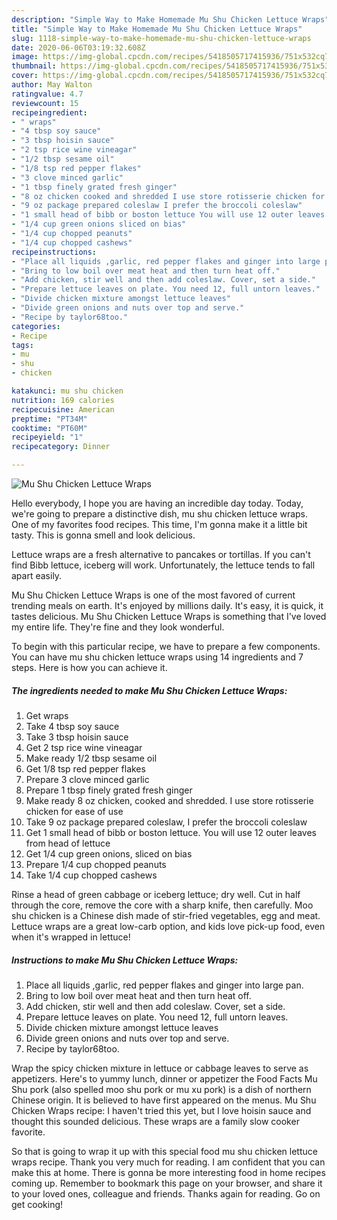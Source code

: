```yaml
---
description: "Simple Way to Make Homemade Mu Shu Chicken Lettuce Wraps"
title: "Simple Way to Make Homemade Mu Shu Chicken Lettuce Wraps"
slug: 1118-simple-way-to-make-homemade-mu-shu-chicken-lettuce-wraps
date: 2020-06-06T03:19:32.608Z
image: https://img-global.cpcdn.com/recipes/5418505717415936/751x532cq70/mu-shu-chicken-lettuce-wraps-recipe-main-photo.jpg
thumbnail: https://img-global.cpcdn.com/recipes/5418505717415936/751x532cq70/mu-shu-chicken-lettuce-wraps-recipe-main-photo.jpg
cover: https://img-global.cpcdn.com/recipes/5418505717415936/751x532cq70/mu-shu-chicken-lettuce-wraps-recipe-main-photo.jpg
author: May Walton
ratingvalue: 4.7
reviewcount: 15
recipeingredient:
- " wraps"
- "4 tbsp soy sauce"
- "3 tbsp hoisin sauce"
- "2 tsp rice wine vineagar"
- "1/2 tbsp sesame oil"
- "1/8 tsp red pepper flakes"
- "3 clove minced garlic"
- "1 tbsp finely grated fresh ginger"
- "8 oz chicken cooked and shredded I use store rotisserie chicken for ease of use"
- "9 oz package prepared coleslaw I prefer the broccoli coleslaw"
- "1 small head of bibb or boston lettuce You will use 12 outer leaves from head of lettuce"
- "1/4 cup green onions sliced on bias"
- "1/4 cup chopped peanuts"
- "1/4 cup chopped cashews"
recipeinstructions:
- "Place all liquids ,garlic, red pepper flakes and ginger into large pan."
- "Bring to low boil over meat heat and then turn heat off."
- "Add chicken, stir well and then add coleslaw. Cover, set a side."
- "Prepare lettuce leaves on plate. You need 12, full untorn leaves."
- "Divide chicken mixture amongst lettuce leaves"
- "Divide green onions and nuts over top and serve."
- "Recipe by taylor68too."
categories:
- Recipe
tags:
- mu
- shu
- chicken

katakunci: mu shu chicken 
nutrition: 169 calories
recipecuisine: American
preptime: "PT34M"
cooktime: "PT60M"
recipeyield: "1"
recipecategory: Dinner

---
```



![Mu Shu Chicken Lettuce Wraps](https://img-global.cpcdn.com/recipes/5418505717415936/751x532cq70/mu-shu-chicken-lettuce-wraps-recipe-main-photo.jpg)

Hello everybody, I hope you are having an incredible day today. Today, we're going to prepare a distinctive dish, mu shu chicken lettuce wraps. One of my favorites food recipes. This time, I'm gonna make it a little bit tasty. This is gonna smell and look delicious.

Lettuce wraps are a fresh alternative to pancakes or tortillas. If you can&#39;t find Bibb lettuce, iceberg will work. Unfortunately, the lettuce tends to fall apart easily.

Mu Shu Chicken Lettuce Wraps is one of the most favored of current trending meals on earth. It's enjoyed by millions daily. It's easy, it is quick, it tastes delicious. Mu Shu Chicken Lettuce Wraps is something that I've loved my entire life. They're fine and they look wonderful.


To begin with this particular recipe, we have to prepare a few components. You can have mu shu chicken lettuce wraps using 14 ingredients and 7 steps. Here is how you can achieve it.

<!--inarticleads1-->

##### The ingredients needed to make Mu Shu Chicken Lettuce Wraps:

1. Get  wraps
1. Take 4 tbsp soy sauce
1. Take 3 tbsp hoisin sauce
1. Get 2 tsp rice wine vineagar
1. Make ready 1/2 tbsp sesame oil
1. Get 1/8 tsp red pepper flakes
1. Prepare 3 clove minced garlic
1. Prepare 1 tbsp finely grated fresh ginger
1. Make ready 8 oz chicken, cooked and shredded. I use store rotisserie chicken for ease of use
1. Take 9 oz package prepared coleslaw, I prefer the broccoli coleslaw
1. Get 1 small head of bibb or boston lettuce. You will use 12 outer leaves from head of lettuce
1. Get 1/4 cup green onions, sliced on bias
1. Prepare 1/4 cup chopped peanuts
1. Take 1/4 cup chopped cashews


Rinse a head of green cabbage or iceberg lettuce; dry well. Cut in half through the core, remove the core with a sharp knife, then carefully. Moo shu chicken is a Chinese dish made of stir-fried vegetables, egg and meat. Lettuce wraps are a great low-carb option, and kids love pick-up food, even when it&#39;s wrapped in lettuce! 

<!--inarticleads2-->

##### Instructions to make Mu Shu Chicken Lettuce Wraps:

1. Place all liquids ,garlic, red pepper flakes and ginger into large pan.
1. Bring to low boil over meat heat and then turn heat off.
1. Add chicken, stir well and then add coleslaw. Cover, set a side.
1. Prepare lettuce leaves on plate. You need 12, full untorn leaves.
1. Divide chicken mixture amongst lettuce leaves
1. Divide green onions and nuts over top and serve.
1. Recipe by taylor68too.


Wrap the spicy chicken mixture in lettuce or cabbage leaves to serve as appetizers. Here&#39;s to yummy lunch, dinner or appetizer the Food Facts Mu Shu pork (also spelled moo shu pork or mu xu pork) is a dish of northern Chinese origin. It is believed to have first appeared on the menus. Mu Shu Chicken Wraps recipe: I haven&#39;t tried this yet, but I love hoisin sauce and thought this sounded delicious. These wraps are a family slow cooker favorite. 

So that is going to wrap it up with this special food mu shu chicken lettuce wraps recipe. Thank you very much for reading. I am confident that you can make this at home. There is gonna be more interesting food in home recipes coming up. Remember to bookmark this page on your browser, and share it to your loved ones, colleague and friends. Thanks again for reading. Go on get cooking!
